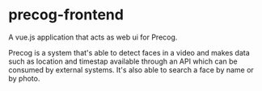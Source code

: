 # precog-frontend

A vue.js application that acts as web ui for Precog.

Precog is a system that's able to detect faces in a video
and makes data such as location and timestap available through 
an API which can be consumed by external systems.
It's also able to search a face by name or by photo.

